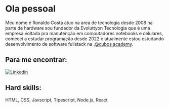 # Ola pessoal 
Meu nome é  Ronaldo Costa atuo na area de tecnologia desde 2008 na parte de hardware sou fundador da Evoluttyon Tecnologia que é uma empresa voltada pra manutenção em computadores notebooks e celulares, comecei a estudar programação desde 2022 e atualmente estou estudando desenvolvimento de software fullstack  na .[@cubos academy](https://cubos.academy/).




## Para me encontrar:

[![Linkedin](https://logospng.org/download/linkedin/logo-linkedin-256.png)](https://www.linkedin.com/in/ronaldo-costa-506705245/)

## Hard skills: 
HTML, CSS, Javscript, Tipescript, Node.js, React








